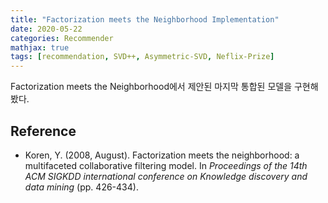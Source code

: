 ```yaml
---
title: "Factorization meets the Neighborhood Implementation"
date: 2020-05-22
categories: Recommender
mathjax: true
tags: [recommendation, SVD++, Asymmetric-SVD, Neflix-Prize]
---
```




Factorization meets the Neighborhood에서 제안된 마지막 통합된 모델을 구현해봤다.



## Reference

- Koren, Y. (2008, August). Factorization meets the neighborhood: a multifaceted collaborative filtering model. In *Proceedings of the 14th ACM SIGKDD international conference on Knowledge discovery and data mining* (pp. 426-434).